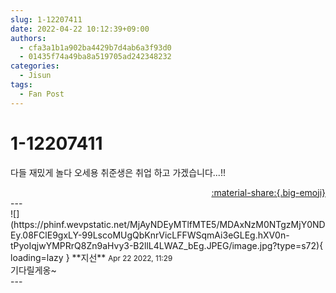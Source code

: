 ```yaml
---
slug: 1-12207411
date: 2022-04-22 10:12:39+09:00
authors:
  - cfa3a1b1a902ba4429b7d4ab6a3f93d0
  - 01435f74a49ba8a519705ad242348232
categories:
  - Jisun
tags:
  - Fan Post
---
```


# 1-12207411

<div class="post-container" markdown="1">
<div class="content-container md-sidebar__scrollwrap" markdown="1">

다들 재밌게 놀다 오세용 취준생은 취업 하고 가겠습니다...!!

</div>
</div>

<div style="text-align: right;" markdown="1">
<a href="https://weverse.io/fromis9/fanpost/1-12207411" style="text-align: right;">:material-share:{.big-emoji}</a>
</div>
---

<div class="comments-container md-sidebar__scrollwrap" markdown="1">
<div class="comment" markdown="1">
<div class='id-container' markdown="1">
![](https://phinf.wevpstatic.net/MjAyNDEyMTlfMTE5/MDAxNzM0NTgzMjY0NDEy.08FClE9gxLY-99LscoMUgQbKnrVicLFFWSqmAi3eGLEg.hXV0n-tPyoIqjwYMPRrQ8Zn9aHvy3-B2llL4LWAZ_bEg.JPEG/image.jpg?type=s72){ loading=lazy }
**<span class="artist">지선</span>** <small>Apr 22 2022, 11:29</small><br>
</div>
<div class='comment-body' markdown="1">
기다릴게옹~
</div>
</div>
</div>
---
